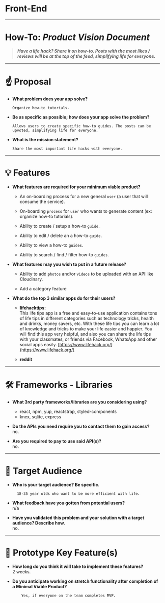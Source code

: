 # Front-End

---

# How-To: *Product Vision Document*
> ***Have a life hack? Share it on how-to. Posts with the most likes / reviews will be at the top of the feed, simplifying life for everyone.***

---

# ☝️ Proposal



- **What problem does your app solve?**  

      Organize how-to tutorials.
    
- **Be as specific as possible; how does your app solve the problem?**  

      Allows users to create specific how-to guides. The posts can be upvoted, simplifying life for everyone.
      
- **What is the mission statement?**  

      Share the most important life hacks with everyone.
      
---      

# 💡 Features


- **What features are required for your minimum viable product?**

     - An on-boarding process for a new general `user` (a user that will consume the service).

    - On-boarding `process` for `user` who wants to generate content (ex: organize how-to tutorials).

    - Ability to create / setup a how-to `guide`.

    - Ability to edit / delete an a how-to `guide`.

    - Ability to view a how-to `guides`.

    - Ability to search / find / filter how-to `guides`.

- **What features may you wish to put in a future release?** 

  - Ability to add `photos` and/or `videos` to be uploaded with an API like Cloudinary.  

  - Add a category feature

- **What do the top 3 similar apps do for their users?**  

  - **lifehacktips:**  
      This life tips app is a free and easy-to-use application contains tons of life tips in different categories 
      such as technology tricks, health and drinks, money savers, etc. With these life tips you can learn a lot of 
      knowledge and tricks to make your life easier and happier. You will find this app very helpful, and also you 
      can share the life tips with your classmates, or friends via Facebook, WhatsApp and other social apps easily.
     [https://www.lifehack.org/](https://www.lifehack.org/)  
     
   - **reddit** 



---

# 🛠 Frameworks - Libraries

- **What 3rd party frameworks/libraries are you considering using?**  

    - react, npm, yup, reactstrap, styled-components
    - knex, sqlite, express 

- **Do the APIs you need require you to contact them to gain access?**  
        no.
    
- **Are you required to pay to use said API(s)?**  
        no.

---

# 🎯 Target Audience

- **Who is your target audience? Be specific.** 

        18-35 year olds who want to be more efficient with life.
    
- **What feedback have you gotten from potential users?**  
                  n/a
    
- **Have you validated this problem and your solution with a target audience? Describe how.**  
                  no.

---

# 🔑 Prototype Key Feature(s)

- **How long do you think it will take to implement these features?**  
              2 weeks.
    
- **Do you anticipate working on stretch functionality after completion of a Minimal Viable Product?**  

          Yes, if everyone on the team completes MVP.
      
